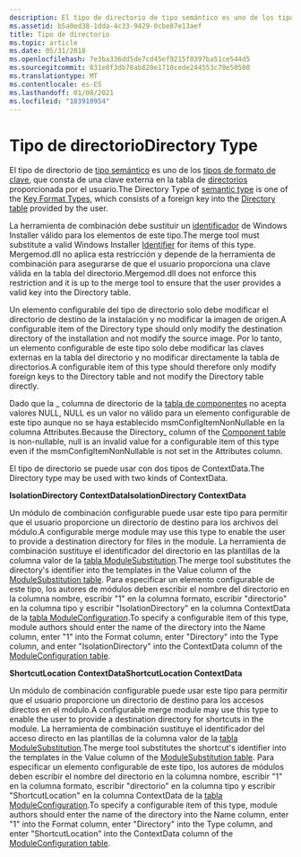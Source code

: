```yaml
---
description: El tipo de directorio de tipo semántico es uno de los tipos de formato de clave, que consta de una clave externa en la tabla de directorios proporcionada por el usuario.
ms.assetid: b5a0ed38-1dda-4c33-9429-0cbe87e13aef
title: Tipo de directorio
ms.topic: article
ms.date: 05/31/2018
ms.openlocfilehash: 7e3ba336dd5de7cd45ef9215f0397ba51ce544d5
ms.sourcegitcommit: 831e8f3db78ab820e1710cede244553c70e50500
ms.translationtype: MT
ms.contentlocale: es-ES
ms.lasthandoff: 01/08/2021
ms.locfileid: "103910954"
---
```

# <a name="directory-type"></a><span data-ttu-id="8e086-103">Tipo de directorio</span><span class="sxs-lookup"><span data-stu-id="8e086-103">Directory Type</span></span>

<span data-ttu-id="8e086-104">El tipo de directorio de [tipo semántico](semantic-types.md) es uno de los [tipos de formato de clave](key-format-types.md), que consta de una clave externa en la tabla de [directorios](directory-table.md) proporcionada por el usuario.</span><span class="sxs-lookup"><span data-stu-id="8e086-104">The Directory Type of [semantic type](semantic-types.md) is one of the [Key Format Types](key-format-types.md), which consists of a foreign key into the [Directory table](directory-table.md) provided by the user.</span></span>

<span data-ttu-id="8e086-105">La herramienta de combinación debe sustituir un [identificador](identifier.md) de Windows Installer válido para los elementos de este tipo.</span><span class="sxs-lookup"><span data-stu-id="8e086-105">The merge tool must substitute a valid Windows Installer [Identifier](identifier.md) for items of this type.</span></span> <span data-ttu-id="8e086-106">Mergemod.dll no aplica esta restricción y depende de la herramienta de combinación para asegurarse de que el usuario proporciona una clave válida en la tabla del directorio.</span><span class="sxs-lookup"><span data-stu-id="8e086-106">Mergemod.dll does not enforce this restriction and it is up to the merge tool to ensure that the user provides a valid key into the Directory table.</span></span>

<span data-ttu-id="8e086-107">Un elemento configurable del tipo de directorio solo debe modificar el directorio de destino de la instalación y no modificar la imagen de origen.</span><span class="sxs-lookup"><span data-stu-id="8e086-107">A configurable item of the Directory type should only modify the destination directory of the installation and not modify the source image.</span></span> <span data-ttu-id="8e086-108">Por lo tanto, un elemento configurable de este tipo solo debe modificar las claves externas en la tabla del directorio y no modificar directamente la tabla de directorios.</span><span class="sxs-lookup"><span data-stu-id="8e086-108">A configurable item of this type should therefore only modify foreign keys to the Directory table and not modify the Directory table directly.</span></span>

<span data-ttu-id="8e086-109">Dado que la \_ columna de directorio de la [tabla de componentes](component-table.md) no acepta valores NULL, NULL es un valor no válido para un elemento configurable de este tipo aunque no se haya establecido msmConfigItemNonNullable en la columna Attributes.</span><span class="sxs-lookup"><span data-stu-id="8e086-109">Because the Directory\_ column of the [Component table](component-table.md) is non-nullable, null is an invalid value for a configurable item of this type even if the msmConfigItemNonNullable is not set in the Attributes column.</span></span>

<span data-ttu-id="8e086-110">El tipo de directorio se puede usar con dos tipos de ContextData.</span><span class="sxs-lookup"><span data-stu-id="8e086-110">The Directory type may be used with two kinds of ContextData.</span></span>

<span data-ttu-id="8e086-111">**IsolationDirectory ContextData**</span><span class="sxs-lookup"><span data-stu-id="8e086-111">**IsolationDirectory ContextData**</span></span>

<span data-ttu-id="8e086-112">Un módulo de combinación configurable puede usar este tipo para permitir que el usuario proporcione un directorio de destino para los archivos del módulo.</span><span class="sxs-lookup"><span data-stu-id="8e086-112">A configurable merge module may use this type to enable the user to provide a destination directory for files in the module.</span></span> <span data-ttu-id="8e086-113">La herramienta de combinación sustituye el identificador del directorio en las plantillas de la columna valor de la [tabla ModuleSubstitution](modulesubstitution-table.md).</span><span class="sxs-lookup"><span data-stu-id="8e086-113">The merge tool substitutes the directory's identifier into the templates in the Value column of the [ModuleSubstitution table](modulesubstitution-table.md).</span></span> <span data-ttu-id="8e086-114">Para especificar un elemento configurable de este tipo, los autores de módulos deben escribir el nombre del directorio en la columna nombre, escribir "1" en la columna formato, escribir "directorio" en la columna tipo y escribir "IsolationDirectory" en la columna ContextData de la [tabla ModuleConfiguration](moduleconfiguration-table.md).</span><span class="sxs-lookup"><span data-stu-id="8e086-114">To specify a configurable item of this type, module authors should enter the name of the directory into the Name column, enter "1" into the Format column, enter "Directory" into the Type column, and enter "IsolationDirectory" into the ContextData column of the [ModuleConfiguration table](moduleconfiguration-table.md).</span></span>

<span data-ttu-id="8e086-115">**ShortcutLocation ContextData**</span><span class="sxs-lookup"><span data-stu-id="8e086-115">**ShortcutLocation ContextData**</span></span>

<span data-ttu-id="8e086-116">Un módulo de combinación configurable puede usar este tipo para permitir que el usuario proporcione un directorio de destino para los accesos directos en el módulo.</span><span class="sxs-lookup"><span data-stu-id="8e086-116">A configurable merge module may use this type to enable the user to provide a destination directory for shortcuts in the module.</span></span> <span data-ttu-id="8e086-117">La herramienta de combinación sustituye el identificador del acceso directo en las plantillas de la columna valor de la [tabla ModuleSubstitution](modulesubstitution-table.md).</span><span class="sxs-lookup"><span data-stu-id="8e086-117">The merge tool substitutes the shortcut's identifier into the templates in the Value column of the [ModuleSubstitution table](modulesubstitution-table.md).</span></span> <span data-ttu-id="8e086-118">Para especificar un elemento configurable de este tipo, los autores de módulos deben escribir el nombre del directorio en la columna nombre, escribir "1" en la columna formato, escribir "directorio" en la columna tipo y escribir "ShortcutLocation" en la columna ContextData de la [tabla ModuleConfiguration](moduleconfiguration-table.md).</span><span class="sxs-lookup"><span data-stu-id="8e086-118">To specify a configurable item of this type, module authors should enter the name of the directory into the Name column, enter "1" into the Format column, enter "Directory" into the Type column, and enter "ShortcutLocation" into the ContextData column of the [ModuleConfiguration table](moduleconfiguration-table.md).</span></span>

 

 



